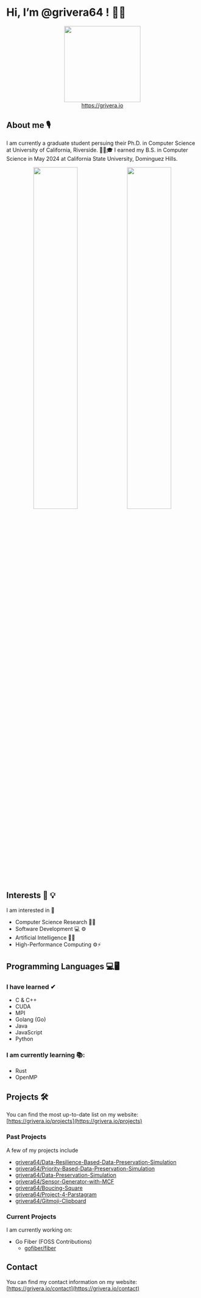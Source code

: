 # Hi, I’m @grivera64 ! 👋😀

<div align="center">
  <img align="center" width="200px" src="https://grivera.io/images/website_logo_white.png"/>
</div>
<div align="center">
  <a href="https://grivera.io" _target="_blank">https://grivera.io</a>
</div>

## About me 🎙

I am currently a graduate student persuing their Ph.D. in Computer Science at University of California, Riverside. 👨‍🎓🎓 I earned my B.S. in Computer Science in May 2024 at California State University, Dominguez Hills.

<!-- GitHub README Stats API -->
<p align="center">
  <!-- <img width="48%" src="https://github-readme-stats.vercel.app/api?username=grivera64&show_icons=true&theme=tokyonight" /> -->
  <img width="48%" src="https://github-readme-streak-stats.herokuapp.com/?user=grivera64&theme=tokyonight" />
  <img width="48%" src = "https://github-readme-stats.vercel.app/api/top-langs/?username=grivera64&layout=compact&theme=tokyonight" href = "https://github.com/grivera64" target = "_blank"/>
</p>


## Interests 🧠 💡

I am interested in 🔎
- Computer Science Research 📄🔬
- Software Development 💻 ⚙
- Artificial Intelligence 🤖🧠
- High-Performance Computing ⚙️⚡️


## Programming Languages 💻🖥

### I have learned ✔
- C & C++
- CUDA
- MPI
- Golang (Go)
- Java
- JavaScript
- Python

### I am currently learning 📚:
- Rust
- OpenMP

## Projects 🛠

You can find the most up-to-date list on my website: [https://grivera.io/projects](https://grivera.io/projects)

### Past Projects 
A few of my projects include
- [grivera64/Data-Resilience-Based-Data-Preservation-Simulation](https://github.com/grivera64/Data-Resilience-Based-Data-Preservation-Simulation)
- [grivera64/Priority-Based-Data-Preservation-Simulation](https://github.com/grivera64/Priority-Based-Data-Preservation-Simulation)
- [grivera64/Data-Preservation-Simulation](https://github.com/grivera64/Data-Preservation-Simulation)
- [grivera64/Sensor-Generator-with-MCF](https://github.com/grivera64/Sensor-Generator-with-MCF)
- [grivera64/Boucing-Square](https://github.io/grivera64/Bouncing-Square)
- [grivera64/Project-4-Parstagram](https://www.github.com/grivera64/Project-4-Parstagram)
- [grivera64/Gitmoji-Clipboard](https://github.com/grivera64/Gitmoji-Clipboard)

### Current Projects
I am currently working on:
- Go Fiber (FOSS Contributions)
  - [gofiber/fiber](https://github.com/gofiber/fiber)


## Contact

You can find my contact information on my website: [https://grivera.io/contact](https://grivera.io/contact)

